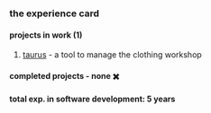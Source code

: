 ### the experience card

#### projects in work (1)
1. [taurus](https://github.com/kenkoro/taurus) - a tool to manage the clothing workshop

#### completed projects - none ✖️

**total exp. in software development: 5 years**
